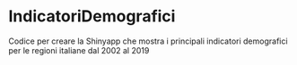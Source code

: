 # IndicatoriDemografici
Codice per creare la Shinyapp che mostra i principali indicatori demografici per le regioni italiane dal 2002 al 2019
